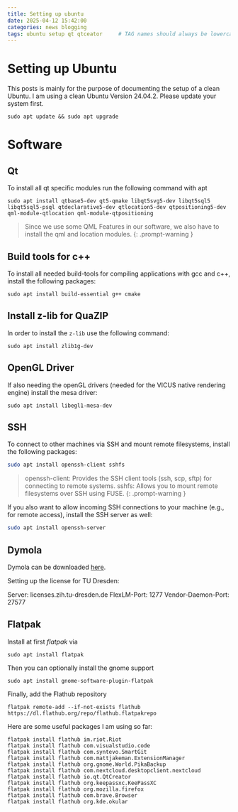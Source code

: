 ```yaml
---
title: Setting up ubuntu   
date: 2025-04-12 15:42:00 
categories: news blogging 
tags: ubuntu setup qt qtceator     # TAG names should always be lowercase
---
```


# Setting up Ubuntu

This posts is mainly for the purpose of documenting the setup of a clean Ubuntu. I am using a clean Ubuntu Version 24.04.2. Please update your system first.

```shell
sudo apt update && sudo apt upgrade
```

# Software 

## Qt

To install all qt specific modules run the following command with apt

```shell
sudo apt install qtbase5-dev qt5-qmake libqt5svg5-dev libqt5sql5 libqt5sql5-psql qtdeclarative5-dev qtlocation5-dev qtpositioning5-dev qml-module-qtlocation qml-module-qtpositioning
``` 

> Since we use some QML Features in our software, we also have to install the qml and location modules. 
{: .prompt-warning }

## Build tools for c++

To install all needed build-tools for compiling applications with gcc and c++, install the following packages:

```shell
sudo apt install build-essential g++ cmake
```

## Install z-lib for QuaZIP

In order to install the `z-lib` use the following command:

```shell
sudo apt install zlib1g-dev
```

## OpenGL Driver

If also needing the openGL drivers (needed for the VICUS native rendering engine) install the mesa driver:

```shell
sudo apt install libegl1-mesa-dev
```

## SSH

To connect to other machines via SSH and mount remote filesystems, install the following packages:

```bash
sudo apt install openssh-client sshfs
```

>   openssh-client: Provides the SSH client tools (ssh, scp, sftp) for connecting to remote systems.
>   sshfs: Allows you to mount remote filesystems over SSH using FUSE.
{: .prompt-warning }

If you also want to allow incoming SSH connections to your machine (e.g., for remote access), install the SSH server as well:

```bash
sudo apt install openssh-server
```

## Dymola

Dymola can be downloaded [here](https://www.ltx.de/download/Dymola/Dymola2025x.html).

Setting up the license for TU Dresden:

Server: licenses.zih.tu-dresden.de
FlexLM-Port: 1277
Vendor-Daemon-Port: 27577


## Flatpak

Install at first _flatpak_ via 

```shell
sudo apt install flatpak
``` 

Then you can optionally install the gnome support

```shell
sudo apt install gnome-software-plugin-flatpak
``` 

Finally, add the Flathub repository

```shell
flatpak remote-add --if-not-exists flathub https://dl.flathub.org/repo/flathub.flatpakrepo
```

Here are some useful packages I am using so far:

```shell
flatpak install flathub im.riot.Riot
flatpak install flathub com.visualstudio.code
flatpak install flathub com.syntevo.SmartGit
flatpak install flathub com.mattjakeman.ExtensionManager
flatpak install flathub org.gnome.World.PikaBackup
flatpak install flathub com.nextcloud.desktopclient.nextcloud
flatpak install flathub io.qt.QtCreator
flatpak install flathub org.keepassxc.KeePassXC
flatpak install flathub org.mozilla.firefox
flatpak install flathub com.brave.Browser
flatpak install flathub org.kde.okular
```
